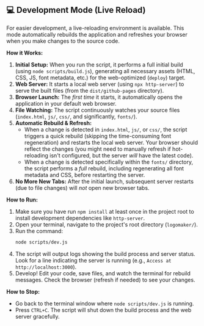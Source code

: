 ## 💻 Development Mode (Live Reload)

For easier development, a live-reloading environment is available. This mode automatically rebuilds the application and refreshes your browser when you make changes to the source code.

**How it Works:**

1.  **Initial Setup:** When you run the script, it performs a full initial build (using `node scripts/build.js`), generating all necessary assets (HTML, CSS, JS, font metadata, etc.) for the web-optimized (`deploy`) target.
2.  **Web Server:** It starts a local web server (using `npx http-server`) to serve the built files (from the `dist/github-pages` directory).
3.  **Browser Launch:** The *first time* it starts, it automatically opens the application in your default web browser.
4.  **File Watching:** The script continuously watches your source files (`index.html`, `js/`, `css/`, and significantly, `fonts/`).
5.  **Automatic Rebuild & Refresh:**
    * When a change is detected in `index.html`, `js/`, or `css/`, the script triggers a quick rebuild (skipping the time-consuming font regeneration) and restarts the local web server. Your browser should reflect the changes (you might need to manually refresh if hot-reloading isn't configured, but the server *will* have the latest code).
    * When a change is detected specifically within the `fonts/` directory, the script performs a *full* rebuild, including regenerating all font metadata and CSS, before restarting the server.
6.  **No More New Tabs:** After the initial launch, subsequent server restarts (due to file changes) will *not* open new browser tabs.

**How to Run:**

1.  Make sure you have run `npm install` at least once in the project root to install development dependencies like `http-server`.
2.  Open your terminal, navigate to the project's root directory (`logomaker/`).
3.  Run the command:
    ```bash
    node scripts/dev.js
    ```
4.  The script will output logs showing the build process and server status. Look for a line indicating the server is running (e.g., `Access at http://localhost:3000`).
5.  Develop! Edit your code, save files, and watch the terminal for rebuild messages. Check the browser (refresh if needed) to see your changes.

**How to Stop:**

* Go back to the terminal window where `node scripts/dev.js` is running.
* Press `CTRL+C`. The script will shut down the build process and the web server gracefully.